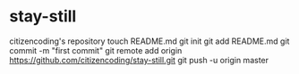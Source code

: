 stay-still
==========

citizencoding's repository
touch README.md
git init
git add README.md
git commit -m "first commit"
git remote add origin https://github.com/citizencoding/stay-still.git
git push -u origin master
